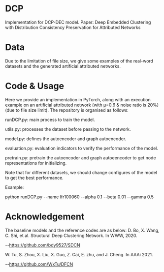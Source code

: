 # DCP
Implementation for DCP-DEC model.
Paper: Deep Embedded Clustering with Distribution Consistency Preservation for Attributed Networks

# Data
Due to the limitation of file size, we give some examples of the real-word datasets and the generated artificial attributed networks.

# Code & Usage
Here we provide an implementation in PyTorch, along with an execution example on an artificial attributed network (with μ=0.6 & noise ratio is 20%)(due to file size limit). The repository is organised as follows:

runDCP.py: main process to train the model.

utils.py: processes the dataset before passing to the network.

model.py: defines the autoencoder and graph autoencoder.

evaluation.py: evaluation indicators to verify the performance of the model.

pretrain.py: pretrain the autoencoder and graph autoeencoder to get node representations for initializing.

Note that for different datasets, we should change configures of the model to get the best performance.

Example:

python runDCP.py --name lfr100060 --alpha 0.1 --beta 0.01 --gamma 0.5

# Acknowledgement
The baseline models and the reference codes are as below:
D. Bo, X. Wang, C. Shi, et al. Structural Deep Clustering Network. In WWW, 2020.

--https://github.com/bdy9527/SDCN

W. Tu, S. Zhou, X. Liu, X. Guo, Z. Cai, E. zhu, and J. Cheng. In AAAi 2021.

--https://github.com/WxTu/DFCN
